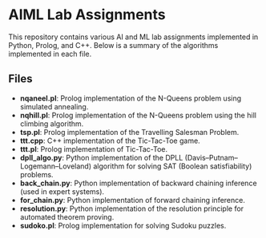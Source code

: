 # AIML Lab Assignments

This repository contains various AI and ML lab assignments implemented in Python, Prolog, and C++. Below is a summary of the algorithms implemented in each file.

## Files

- **nqaneel.pl**: Prolog implementation of the N-Queens problem using simulated annealing.
- **nqhill.pl**: Prolog implementation of the N-Queens problem using the hill climbing algorithm.
- **tsp.pl**: Prolog implementation of the Travelling Salesman Problem.
- **ttt.cpp**: C++ implementation of the Tic-Tac-Toe game.
- **ttt.pl**: Prolog implementation of Tic-Tac-Toe.
- **dpll_algo.py**: Python implementation of the DPLL (Davis–Putnam–Logemann–Loveland) algorithm for solving SAT (Boolean satisfiability) problems.
- **back_chain.py**: Python implementation of backward chaining inference (used in expert systems).
- **for_chain.py**: Python implementation of forward chaining inference.
- **resolution.py**: Python implementation of the resolution principle for automated theorem proving.
- **sudoko.pl**: Prolog implementation for solving Sudoku puzzles.

